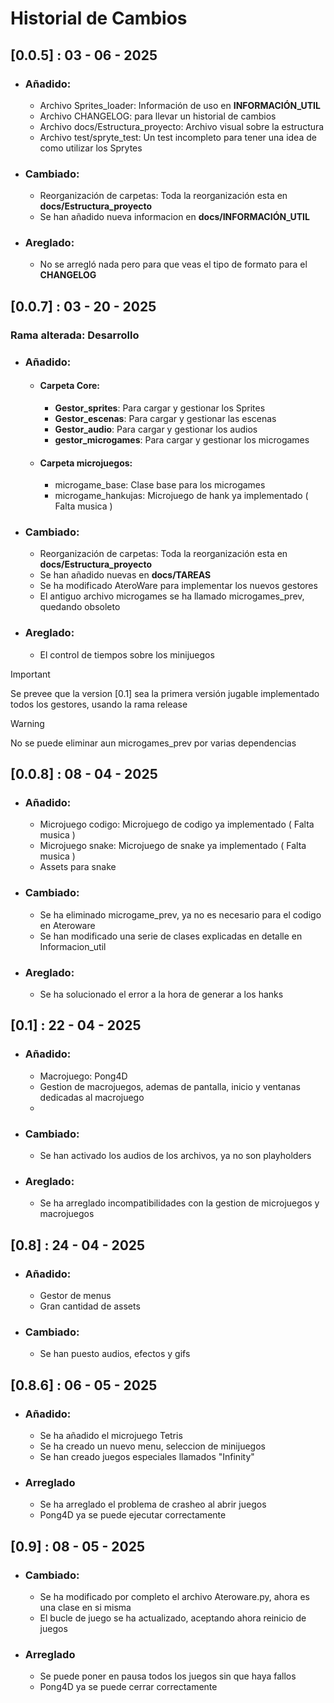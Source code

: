 # Historial de Cambios

## [0.0.5] :  03 - 06 - 2025
- ### **Añadido**: 
  - Archivo Sprites_loader: Información de uso en **INFORMACIÓN_UTIL**
  - Archivo CHANGELOG: para llevar un historial de cambios
  - Archivo docs/Estructura_proyecto: Archivo visual sobre la estructura
  - Archivo test/spryte_test: Un test incompleto para tener una idea de como utilizar los Sprytes

- ### **Cambiado**:
  - Reorganización de carpetas: Toda la reorganización esta en **docs/Estructura_proyecto**
  - Se han añadido nueva informacion en **docs/INFORMACIÓN_UTIL**

- ### **Areglado**:
  - No se arregló nada pero para que veas el tipo de formato para el **CHANGELOG**


## [0.0.7] : 03 - 20 - 2025
### Rama alterada: Desarrollo
- ### **Añadido**:
  - #### Carpeta Core:
    - **Gestor_sprites**: Para cargar y gestionar los Sprites
    - **Gestor_escenas**: Para cargar y gestionar las escenas
    - **Gestor_audio**: Para cargar y gestionar los audios
    - **gestor_microgames**: Para cargar y gestionar los microgames
  
  - #### Carpeta microjuegos:
    - microgame_base: Clase base para los microgames
    - microgame_hankujas: Microjuego de hank ya implementado ( Falta musica )

- ### **Cambiado**:
  - Reorganización de carpetas: Toda la reorganización esta en **docs/Estructura_proyecto**
  - Se han añadido nuevas en **docs/TAREAS**
  - Se ha modificado AteroWare para implementar los nuevos gestores
  - El antiguo archivo microgames se ha llamado microgames_prev, quedando obsoleto

- ### **Areglado**:
  - El control de tiempos sobre los minijuegos

> [!IMPORTANT]
> Se prevee que la version [0.1] sea la primera versión jugable implementado todos los gestores, usando la rama release

> [!WARNING]
> No se puede eliminar aun microgames_prev por varias dependencias


## [0.0.8] :  08 - 04 - 2025
- ### **Añadido**:
  - Microjuego codigo: Microjuego de codigo ya implementado ( Falta musica )
  - Microjuego snake: Microjuego de snake ya implementado ( Falta musica )
  - Assets para snake
  
- ### **Cambiado**:
  - Se ha eliminado microgame_prev, ya no es necesario para el codigo en Ateroware
  - Se han modificado una serie de clases explicadas en detalle en Informacion_util

- ### **Areglado**:
  - Se ha solucionado el error a la hora de generar a los hanks



## [0.1] :  22 - 04 - 2025
- ### **Añadido**:
  - Macrojuego: Pong4D
  - Gestion de macrojuegos, ademas de pantalla, inicio y ventanas dedicadas al macrojuego
  - 
  
- ### **Cambiado**:
  - Se han activado los audios de los archivos, ya no son playholders
  
- ### **Areglado**:
  - Se ha arreglado incompatibilidades con la gestion de microjuegos y macrojuegos


## [0.8] :  24 - 04 - 2025
- ### **Añadido**:
  - Gestor de menus
  - Gran cantidad de assets
  
- ### **Cambiado**:
  - Se han puesto audios, efectos y gifs
  
## [0.8.6] :  06 - 05 - 2025
- ### **Añadido**:
  - Se ha añadido el microjuego Tetris
  - Se ha creado un nuevo menu, seleccion de minijuegos
  - Se han creado juegos especiales llamados "Infinity"
  
- ### **Arreglado**
  - Se ha arreglado el problema de crasheo al abrir juegos
  - Pong4D ya se puede ejecutar correctamente


## [0.9] :  08 - 05 - 2025
- ### **Cambiado**:
  - Se ha modificado por completo el archivo Ateroware.py, ahora es una clase en si misma
  - El bucle de juego se ha actualizado, aceptando ahora reinicio de juegos

- ### **Arreglado**
  - Se puede poner en pausa todos los juegos sin que haya fallos
  - Pong4D ya se puede cerrar correctamente
